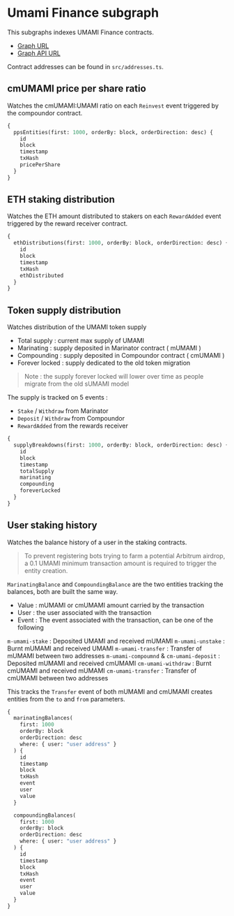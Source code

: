 # Umami Finance subgraph

This subgraphs indexes UMAMI Finance contracts.

- [Graph URL](https://thegraph.com/hosted-service/subgraph/umamidao/protocol-metrics)
- [Graph API URL](https://api.thegraph.com/subgraphs/name/umamidao/protocol-metrics)

Contract addresses can be found in `src/addresses.ts`.

## cmUMAMI price per share ratio

Watches the cmUMAMI:UMAMI ratio on each `Reinvest` event triggered by the compoundor contract.

```graphql
{
  ppsEntities(first: 1000, orderBy: block, orderDirection: desc) {
    id
    block
    timestamp
    txHash
    pricePerShare
  }
}
```

## ETH staking distribution

Watches the ETH amount distributed to stakers on each `RewardAdded` event triggered by the reward receiver contract.

```graphql
{
  ethDistributions(first: 1000, orderBy: block, orderDirection: desc) {
    id
    block
    timestamp
    txHash
    ethDistributed
  }
}
```

## Token supply distribution

Watches distribution of the UMAMI token supply

- Total supply : current max supply of UMAMI
- Marinating : supply deposited in Marinator contract ( mUMAMI )
- Compounding : supply deposited in Compoundor contract ( cmUMAMI )
- Forever locked : supply dedicated to the old token migration

> Note : the supply forever locked will lower over time as people migrate from the old sUMAMI model

The supply is tracked on 5 events :

- `Stake` / `Withdraw` from Marinator
- `Deposit` / `Withdraw` from Compoundor
- `RewardAdded` from the rewards receiver

```graphql
{
  supplyBreakdowns(first: 1000, orderBy: block, orderDirection: desc) {
    id
    block
    timestamp
    totalSupply
    marinating
    compounding
    foreverLocked
  }
}
```

## User staking history

Watches the balance history of a user in the staking contracts.

> To prevent registering bots trying to farm a potential Arbitrum airdrop, a 0.1 UMAMI minimum transaction amount is required to trigger the entity creation.

`MarinatingBalance` and `CompoundingBalance` are the two entities tracking the balances, both are built the same way.

- Value : mUMAMI or cmUMAMI amount carried by the transaction
- User : the user associated with the transaction
- Event : The event associated with the transaction, can be one of the following

`m-umami-stake` : Deposited UMAMI and received mUMAMI
`m-umami-unstake` : Burnt mUMAMI and received UMAMI
`m-umami-transfer` : Transfer of mUMAMI between two addresses
`m-umami-compoumnd` & `cm-umami-deposit` : Deposited mUMAMI and received cmUMAMI
`cm-umami-withdraw` : Burnt cmUMAMI and received mUMAMI
`cm-umami-transfer` : Transfer of cmUMAMI between two addresses

This tracks the `Transfer` event of both mUMAMI and cmUMAMI creates entities from the `to` and `from` parameters.

```graphql
{
  marinatingBalances(
    first: 1000
    orderBy: block
    orderDirection: desc
    where: { user: "user address" }
  ) {
    id
    timestamp
    block
    txHash
    event
    user
    value
  }

  compoundingBalances(
    first: 1000
    orderBy: block
    orderDirection: desc
    where: { user: "user address" }
  ) {
    id
    timestamp
    block
    txHash
    event
    user
    value
  }
}
```
